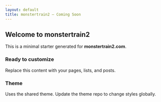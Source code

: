 ```yaml
---
layout: default
title: monstertrain2 — Coming Soon
---
```


<section class="container">
  <h2>Welcome to monstertrain2</h2>
  <p class="lead">This is a minimal starter generated for <strong>monstertrain2.com</strong>.</p>

  <div class="grid">
    <article class="card">
      <h3>Ready to customize</h3>
      <p>Replace this content with your pages, lists, and posts.</p>
    </article>
    <article class="card">
      <h3>Theme</h3>
      <p>Uses the shared theme. Update the theme repo to change styles globally.</p>
    </article>
  </div>
</section>
